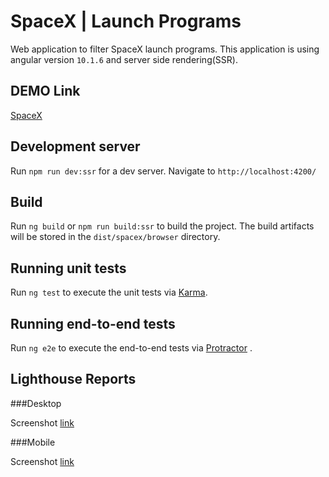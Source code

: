 # SpaceX | Launch Programs

Web application to filter SpaceX launch programs. This application is using angular version `10.1.6` and server side rendering(SSR).

## DEMO Link

[SpaceX](https://5fa8093dbf5e7c000790a25d--jovial-kalam-04e79e.netlify.app/#/)

## Development server

Run `npm run dev:ssr` for a dev server. Navigate to `http://localhost:4200/`

## Build

Run `ng build` or `npm run build:ssr` to build the project. The build artifacts will be stored in the `dist/spacex/browser` directory.

## Running unit tests

Run `ng test` to execute the unit tests via [Karma](https://karma-runner.github.io).

## Running end-to-end tests

Run `ng e2e` to execute the end-to-end tests via [Protractor](http://www.protractortest.org/) .

## Lighthouse Reports

###Desktop

Screenshot [link](https://res.cloudinary.com/dfverks5s/image/upload/v1604853456/Desktop_nk8hxj.png)

###Mobile

Screenshot [link](https://res.cloudinary.com/dfverks5s/image/upload/v1604853456/Desktop_nk8hxj.png)

